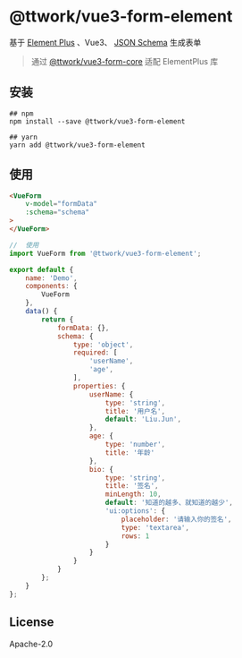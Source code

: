 # @ttwork/vue3-form-element

基于 [Element Plus](https://element-plus.org/) 、Vue3、 [JSON Schema](https://json-schema.org/understanding-json-schema/index.html) 生成表单

> 通过 [@ttwork/vue3-form-core](https://github.com/lljj-x/vue-json-schema-form/tree/master/packages/lib/vue3/vue3-core) 适配 ElementPlus 库

## 安装

```ssh
## npm
npm install --save @ttwork/vue3-form-element

## yarn
yarn add @ttwork/vue3-form-element
```

## 使用
```html
<VueForm
    v-model="formData"
    :schema="schema"
>
</VueForm>
```

```js
//  使用
import VueForm from '@ttwork/vue3-form-element';

export default {
    name: 'Demo',
    components: {
        VueForm
    },
    data() {
        return {
            formData: {},
            schema: {
                type: 'object',
                required: [
                    'userName',
                    'age',
                ],
                properties: {
                    userName: {
                        type: 'string',
                        title: '用户名',
                        default: 'Liu.Jun',
                    },
                    age: {
                        type: 'number',
                        title: '年龄'
                    },
                    bio: {
                        type: 'string',
                        title: '签名',
                        minLength: 10,
                        default: '知道的越多、就知道的越少',
                        'ui:options': {
                            placeholder: '请输入你的签名',
                            type: 'textarea',
                            rows: 1
                        }
                    }
                }
            }
        };
    }
};
```

## License
Apache-2.0

